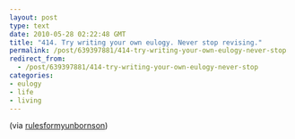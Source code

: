 ```yaml
---
layout: post
type: text
date: 2010-05-28 02:22:48 GMT
title: "414. Try writing your own eulogy. Never stop revising."
permalink: /post/639397881/414-try-writing-your-own-eulogy-never-stop
redirect_from: 
  - /post/639397881/414-try-writing-your-own-eulogy-never-stop
categories:
- eulogy
- life
- living
---
```

<p>(via <a href="http://rulesformyunbornson.tumblr.com/" class="tumblr_blog">rulesformyunbornson</a>)</p>